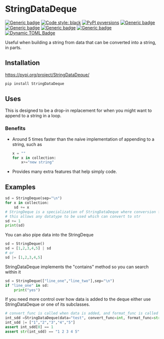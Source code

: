 StringDataDeque
=================
[![Generic badge](https://img.shields.io/badge/license-GPL‐3.0-orange.svg)](https://github.com/rbroderi/StringDataDeque/blob/master/LICENSE)
[![Code style: black](https://img.shields.io/endpoint?url=https://raw.githubusercontent.com/astral-sh/ruff/main/assets/badge/v2.json)](https://github.com/astral-sh/ruff)
[![PyPI pyversions](https://img.shields.io/pypi/pyversions/protocol_implements_decorator)](https://pypi.python.org/pypi/StringDataDeque/)
[![Generic badge](https://img.shields.io/badge/mypy-typed-purple.svg)](http://mypy-lang.org/)
[![Generic badge](https://img.shields.io/badge/beartype-runtime_typed-cyan.svg)](https://github.com/beartype/beartype)
[![Generic badge](https://img.shields.io/badge/bandit-checked-magenta.svg)](https://bandit.readthedocs.io/en/latest/)
[![Generic badge](https://img.shields.io/badge/uv-requirements-yellow.svg)](https://github.com/astral-sh/uv)
[![Dynamic TOML Badge](https://img.shields.io/badge/dynamic/toml?url=https%3A%2F%2Fraw.githubusercontent.com%2Frbroderi%2FStringDataDeque%2Fmaster%2Fpyproject.toml&query=%24.project.version&label=Version)](https://github.com/rbroderi/StringDataDeque/releases)

Useful when building a string from data that can be converted into a string, in parts.

## Installation
https://pypi.org/project/StringDataDeque/
```bash
pip install StringDataDeque
```

## Uses

This is designed to be a drop-in replacement for when you might want to append to a string in a loop.

### Benefits
* Around 5 times faster than the naive implementation of appending to a string, such as
    ```python
    x = ""
    for x in collection:
        x+="new string"
    ```
* Provides many extra features that help simply code.

## Examples
```python
sd = StringDeque(sep="\n")
for x in collection:
    sd += x
# StringDeque is a specialization of StringDataDeque where conversion func is "str"
# this allows any datatype to be used which can convert to str
sd += 1
print(sd)
```

You can also pipe data into the StringDeque
```python
sd = StringDeque()
sd = [1,2,3,4,5] | sd
# or
sd |= [1,2,3,4,5]
```

StringDataDeque implements the "contains" method so you can search within it
```python
sd = StringDeque(["line_one","line_two"],sep="\n")
if "line_one" in sd:
    print("yes")
```

If you need more control over how data is added to the deque either use StringDataDeque or one of its subclasses.
```python
# convert_func is called when data is added, and format_func is called when data is printed.
int_sdd =StringDataDeque(data="test", convert_func=int, format_func=str,sep=" ")
int_sdd |= ["1","2","3","4","5"]
assert int_sdd[0] == 1
assert str(int_sdd) == "1 2 3 4 5"
```
